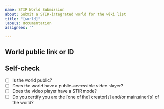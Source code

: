 ```yaml
---
name: STIR World Submission
about: Submit a STIR-integrated world for the wiki list
title: "[world]"
labels: documentation
assignees: ''

---
```


## World public link or ID
<!-- a direct link or just the ID is fine -->

## Self-check
* [ ] Is the world public?
* [ ] Does the world have a public-accessible video player?
* [ ] Does the video player have a STIR mode?
* [ ] Do you certify you are the [one of the] creator[s] and/or maintainer[s] of the world?
